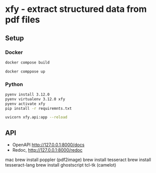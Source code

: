 # xfy - extract structured data from pdf files

## Setup

### Docker

```bash
docker compose build
```

```bash
docker comppose up
```

### Python

```bash
pyenv install 3.12.0 
pyenv virtualenv 3.12.0 xfy 
pyenv activate xfy  
pip install -r requiremnts.txt
```

```bash
uvicorn xfy.api:app --reload
```

## API

- OpenAPI http://127.0.0.1:8000/docs
- Redoc, http://127.0.0.1:8000/redoc

mac
brew install poppler (pdf2image)
brew install tesseract
brew install tesseract-lang
brew install ghostscript tcl-tk (camelot)
